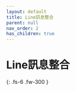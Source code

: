 ```yaml
---
layout: default
title: Line訊息整合
parent: null
nav_order: 2
has_children: true
---
```



# Line訊息整合

{: .fs-6 .fw-300 }